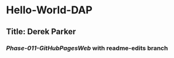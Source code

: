 # Hello-World-DAP #

## Title: Derek Parker ##

### *Phase-011-GitHubPagesWeb* with readme-edits branch ###
